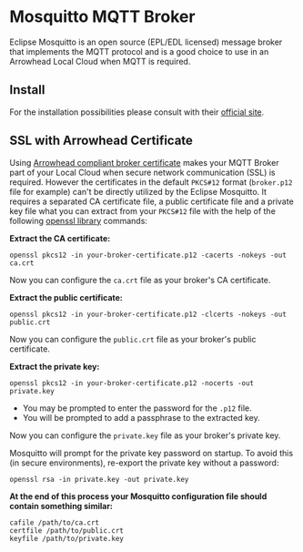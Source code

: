 # Mosquitto MQTT Broker

Eclipse Mosquitto is an open source (EPL/EDL licensed) message broker that implements the MQTT protocol and is a good choice to use in an Arrowhead Local Cloud when MQTT is required.

## Install

For the installation possibilities please consult with their [official site](https://mosquitto.org/download/).

## SSL with Arrowhead Certificate

Using [Arrowhead compliant broker certificate](../certificate-profiles.md#broker-profile) makes your MQTT Broker part of your Local Cloud when secure network communication (SSL) is required. However the certificates in the default `PKCS#12` format (`broker.p12` file for example) can't be directly utilized by the Eclipse Mosquitto. It requires a separated CA certificate file, a public certificate file and a private key file what you can extract from your `PKCS#12` file with the help of the following [openssl library](https://openssl-library.org/) commands:

**Extract the CA certificate:**

```
openssl pkcs12 -in your-broker-certificate.p12 -cacerts -nokeys -out ca.crt
```

Now you can configure the `ca.crt` file as your broker's CA certificate.

**Extract the public certificate:**

```
openssl pkcs12 -in your-broker-certificate.p12 -clcerts -nokeys -out public.crt
```

Now you can configure the `public.crt` file as your broker's public certificate.

**Extract the private key:**

```
openssl pkcs12 -in your-broker-certificate.p12 -nocerts -out private.key
```
- You may be prompted to enter the password for the `.p12` file.
- You will be prompted to add a passphrase to the extracted key.

Now you can configure the `private.key` file as your broker's private key.

Mosquitto will prompt for the private key password on startup. To avoid this (in secure environments), re-export the private key without a password:

```
openssl rsa -in private.key -out private.key
```

**At the end of this process your Mosquitto configuration file should contain something similar:**

```
cafile /path/to/ca.crt
certfile /path/to/public.crt
keyfile /path/to/private.key
```